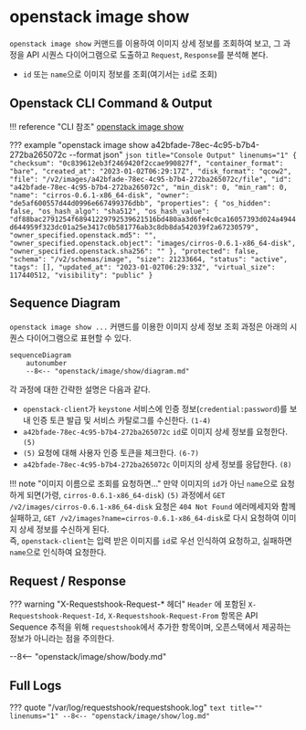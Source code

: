 # openstack image show

`openstack image show` 커맨드를 이용하여 이미지 상세 정보를 조회하여 보고, 그 과정을 API 시퀀스 다이어그램으로 도출하고 `Request`, `Response`를 분석해 본다.  

* `id` 또는 `name`으로 이미지 정보를 조회(여기서는 `id`로 조회)

## Openstack CLI Command & Output

!!! reference "CLI 참조"
    [openstack image show](https://docs.openstack.org/python-openstackclient/zed/cli/command-objects/image-v2.html#image-show)

??? example "openstack image show a42bfade-78ec-4c95-b7b4-272ba265072c --format json"
    ``` json title="Console Output" linenums="1"
    {
      "checksum": "0c839612eb3f2469420f2ccae990827f",
      "container_format": "bare",
      "created_at": "2023-01-02T06:29:17Z",
      "disk_format": "qcow2",
      "file": "/v2/images/a42bfade-78ec-4c95-b7b4-272ba265072c/file",
      "id": "a42bfade-78ec-4c95-b7b4-272ba265072c",
      "min_disk": 0,
      "min_ram": 0,
      "name": "cirros-0.6.1-x86_64-disk",
      "owner": "de5af600557d44d0996e667499376dbb",
      "properties": {
        "os_hidden": false,
        "os_hash_algo": "sha512",
        "os_hash_value": "df88bac2791254f68941229792539621516bd480aa3d6fe4c0ca16057393d024a4944d644959f323dc01a25e3417c0b581776ab3c8db8da542039f2a67230579",
        "owner_specified.openstack.md5": "",
        "owner_specified.openstack.object": "images/cirros-0.6.1-x86_64-disk",
        "owner_specified.openstack.sha256": ""
      },
      "protected": false,
      "schema": "/v2/schemas/image",
      "size": 21233664,
      "status": "active",
      "tags": [],
      "updated_at": "2023-01-02T06:29:33Z",
      "virtual_size": 117440512,
      "visibility": "public"
    }
    ```

## Sequence Diagram

`openstack image show ...` 커맨드를 이용한 이미지 상세 정보 조회 과정은 아래의 시퀀스 다이어그램으로 표현할 수 있다.  

``` mermaid
sequenceDiagram
    autonumber
    --8<-- "openstack/image/show/diagram.md"
```

각 과정에 대한 간략한 설명은 다음과 같다.   

- `openstack-client`가 `keystone` 서비스에 인증 정보(`credential:password`)를 보내 인증 토큰 발급 및 서비스 카탈로그를 수신한다. `(1-4)`
- `a42bfade-78ec-4c95-b7b4-272ba265072c` `id`로 이미지 상세 정보를 요청한다. `(5)`
- `(5)` 요청에 대해 사용자 인증 토큰을 체크한다. `(6-7)`
- `a42bfade-78ec-4c95-b7b4-272ba265072c` 이미지의 상세 정보를 응답한다. `(8)`

!!! note "이미지 이름으로 조회를 요청하면..."
    만약 이미지의 `id`가 아닌 `name`으로 요청하게 되면(가령, `cirros-0.6.1-x86_64-disk`) `(5)` 과정에서 `GET /v2/images/cirros-0.6.1-x86_64-disk` 요청은 `404 Not Found` 에러메세지와 함께 실패하고, `GET /v2/images?name=cirros-0.6.1-x86_64-disk`로 다시 요청하여 이미지 상세 정보를 수신하게 된다.  
    즉, `openstack-client`는 입력 받은 이미지를 `id`로 우선 인식하여 요청하고, 실패하면 `name`으로 인식하여 요청한다.  

## Request / Response

??? warning "X-Requestshook-Request-* 헤더"
    `Header` 에 포함된 `X-Requestshook-Request-Id`, `X-Requestshook-Request-From` 항목은 API Sequence 추적을 위해 `requestshook`에서 추가한 항목이며, 오픈스택에서 제공하는 정보가 아니라는 점을 주의한다.    

--8<-- "openstack/image/show/body.md"

## Full Logs

??? quote "/var/log/requestshook/requestshook.log"
    ``` text title="" linenums="1"
    --8<-- "openstack/image/show/log.md"
    ```
